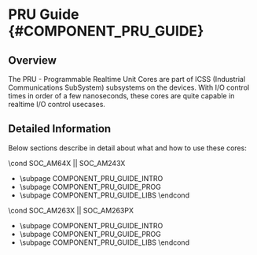 # PRU Guide {#COMPONENT_PRU_GUIDE}

## Overview

The PRU - Programmable Realtime Unit Cores are part of ICSS (Industrial Communications SubSystem) subsystems on the devices. With I/O control times in order of a few nanoseconds, these cores are quite capable in realtime I/O control usecases.

## Detailed Information

Below sections describe in detail about what and how to use these cores:

\cond SOC_AM64X || SOC_AM243X
- \subpage COMPONENT_PRU_GUIDE_INTRO
- \subpage COMPONENT_PRU_GUIDE_PROG
- \subpage COMPONENT_PRU_GUIDE_LIBS
\endcond

\cond SOC_AM263X || SOC_AM263PX
- \subpage COMPONENT_PRU_GUIDE_INTRO
- \subpage COMPONENT_PRU_GUIDE_PROG
- \subpage COMPONENT_PRU_GUIDE_LIBS
\endcond
